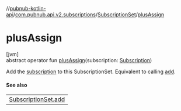 //[pubnub-kotlin-api](../../../index.md)/[com.pubnub.api.v2.subscriptions](../index.md)/[SubscriptionSet](index.md)/[plusAssign](plus-assign.md)

# plusAssign

[jvm]\
abstract operator fun [plusAssign](plus-assign.md)(subscription: [Subscription](../-subscription/index.md))

Add the [subscription](plus-assign.md) to this SubscriptionSet. Equivalent to calling [add](../../../../../pubnub-core/pubnub-core-api/com.pubnub.api.v2.subscriptions/-subscription-set/add.md).

#### See also

| |
|---|
| [SubscriptionSet.add](../../../../../pubnub-core/pubnub-core-api/com.pubnub.api.v2.subscriptions/-subscription-set/add.md) |
